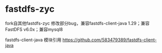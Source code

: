 # fastdfs-zyc
fork自其他fastdfs-zyc
修改部分bug，兼容fastdfs-client-java 1.29；兼容FastDFS v6.0x；兼容mysql8

fastdfs-client-java 模块引用 https://github.com/583479389/fastdfs-client-java